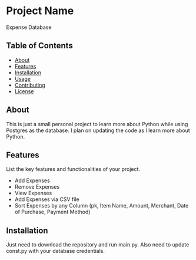 # Project Name

Expense Database

## Table of Contents

- [About](#about)
- [Features](#features)
- [Installation](#installation)
- [Usage](#usage)
- [Contributing](#contributing)
- [License](#license)

## About

This is just a small personal project to learn more about Python while using Postgres as the database. I plan on updating the code as I learn more about Python.

## Features

List the key features and functionalities of your project.

- Add Expenses
- Remove Expenses
- View Expenses
- Add Expenses via CSV file
- Sort Expenses by any Column (pk, Item Name, Amount, Merchant, Date of Purchase, Payment Method)

## Installation

Just need to download the repository and run main.py. Also need to update const.py with your database credentials.

